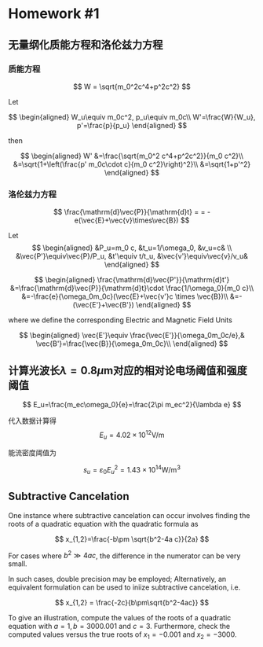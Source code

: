 # Homework #1

## 无量纲化质能方程和洛伦兹力方程

### 质能方程

$$
W = \sqrt{m_0^2c^4+p^2c^2}
$$

Let

$$
\begin{aligned}
W_u\equiv m_0c^2, p_u\equiv m_0c\\
W'=\frac{W}{W_u}, p'=\frac{p}{p_u}
\end{aligned}
$$

then

$$
\begin{aligned}
W' &=\frac{\sqrt{m_0^2 c^4+p^2c^2}}{m_0 c^2}\\
   &=\sqrt{1+\left(\frac{p' m_0c\cdot c}{m_0 c^2}\right)^2}\\
   &=\sqrt{1+p'^2}
\end{aligned}
$$

### 洛伦兹力方程

$$
\frac{\mathrm{d}\vec{P}}{\mathrm{d}t} =  = -e(\vec{E}+\vec{v}\times\vec{B})
$$

Let
$$
\begin{aligned}
    &P_u=m_0 c, &t_u=1/\omega_0, &v_u=c& \\
    &\vec{P'}\equiv\vec{P}/P_u,  &t'\equiv t/t_u, &\vec{v'}\equiv\vec{v}/v_u&
\end{aligned}
$$

$$
\begin{aligned}
    \frac{\mathrm{d}\vec{P'}}{\mathrm{d}t'}
    &=\frac{\mathrm{d}\vec{P}}{\mathrm{d}t}\cdot \frac{1/\omega_0}{m_0 c}\\
    &=-\frac{e}{\omega_0m_0c}(\vec{E}+\vec{v'}c \times \vec{B})\\
    &=-(\vec{E'}+\vec{B'})
\end{aligned}
$$

where we define the corresponding Electric and Magnetic Field Units

$$
\begin{aligned}
    \vec{E'}\equiv \frac{\vec{E'}}{\omega_0m_0c/e},& \vec{B'}=\frac{\vec{B}}{\omega_0m_0c}\\
\end{aligned}
$$

## 计算光波长$\lambda = 0.8\mu \mathrm{m}$对应的相对论电场阈值和强度阈值

$$
E_u=\frac{m_ec\omega_0}{e}=\frac{2\pi m_ec^2}{\lambda e}
$$

代入数据计算得
$$
E_u=4.02\times 10^{12} \mathrm{V/m}
$$

能流密度阈值为

$$
s_u=\varepsilon_0E_u^2=1.43\times10^{14}\mathrm{W/m^3}
$$

## Subtractive Cancelation

One instance where subtractive cancelation can occur involves finding the roots of a quadratic equation with the quadratic formula as 

$$
x_{1,2}=\frac{-b\pm \sqrt{b^2-4a c}}{2a}
$$

For cases where $b^2\gg 4ac$, the difference in the numerator can be very small.

In such cases, double precision may be employed; Alternatively, an equivalent formulation can be used to iniize subtractive cancelation, i.e.

$$
x_{1,2} = \frac{-2c}{b\pm\sqrt{b^2-4ac}}
$$

To give an illustration, compute the values of the roots of a quadratic equation with $a=1, b=3000.001$ and $c=3$. Furthermore, check the computed values versus the true roots of $x_1 = -0.001$ and $x_2 = -3000$.